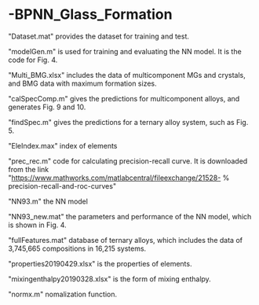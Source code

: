 # -BPNN_Glass_Formation

"Dataset.mat" 	provides the dataset for training and test.

"modelGen.m" 	is used for training and evaluating the NN model. It is the code for Fig. 4. 

"Multi_BMG.xlsx" 	includes the data of multicomponent MGs and crystals, and BMG data with maximum formation sizes.

"calSpecComp.m"	gives the predictions for multicomponent alloys, and generates Fig. 9 and 10.

"findSpec.m" 	gives the predictions for a ternary alloy system, such as Fig. 5.

"EleIndex.max"	index of elements

"prec_rec.m"	code for calculating precision-recall curve. It is downloaded from the link "https://www.mathworks.com/matlabcentral/fileexchange/21528-
% precision-recall-and-roc-curves"

"NN93.m"		the NN model

"NN93_new.mat"	the parameters and performance of the NN model, which is shown in Fig. 4.

"fullFeatures.mat"	database of ternary alloys, which includes the data of 3,745,665 compositions in 16,215 systems.

"properties20190429.xlsx" is the properties of elements.

"mixingenthalpy20190328.xlsx" is the form of mixing enthalpy.

"normx.m"	nomalization function.
